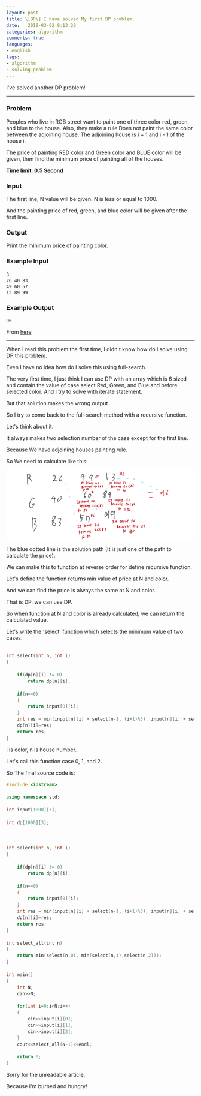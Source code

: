 ```yaml
---
layout: post
title: \[DP\] I have solved My first DP problem. 
date:   2019-03-02 9:13:20
categories: algorithm
comments: true
languages:
- english
tags:
- algorithm
- solving problem
---
```


I've solved another DP problem!


---

### Problem


Peoples who live in RGB street want to paint one of three color red, green, and blue to the house. Also, they make a rule Does not paint the same color between the adjoining house. The adjoining house is i + 1 and i - 1 of the house i.

The price of painting  RED color and Green color and BLUE color will be given, then find the minimum price of painting all of the houses.

**Time limit: 0.5 Second**


### Input

The first line, N value will be given. N is less or equal to 1000. 

And the painting price of red, green, and blue color will be given after the first line.


### Output

Print the minimum price of painting color.

### Example Input 

```
3
26 40 83
49 60 57
13 89 99
```

### Example  Output 

```
96
```

From [here](https://www.acmicpc.net/problem/1149)

---


When I read this problem the first time, I didn't know how do I solve using DP this problem.

Even I have no idea how do I solve this using full-search.

The very first time, I just think I can use DP with an array which is 6 sized and contain the value of case select Red, Green, and Blue and before selected color. And I try to solve with iterate statement.

But that solution makes the wrong output.

So I try to come back to the full-search method with a recursive function. 

Let's think about it.

It always makes two selection number of the case except for the first line.

Because We have adjoining houses painting rule.


So We need to calculate like this:

![first](/uploads/2019-03-02/1.png)

The blue dotted line is the solution path (It is just one of the path to calculate the price).


We can make this to function at reverse order for define recursive function.


Let's define the function returns min value of price at N and color.

And we can find the price is always the same at N and color.

That is DP. we can use DP.

So when function at N and color is already calculated, we can return the calculated value.

Let's write the 'select' function which selects the minimum value of two cases.

```cpp

int select(int n, int i)
{

    if(dp[n][i] != 0)
        return dp[n][i];
    
    if(n==0)
    {
        return input[0][i];
    }
    int res = min(input[n][i] + select(n-1, (i+1)%3), input[n][i] + select(n-1,(i+2)%3));
    dp[n][i]=res;
    return res;
}

```
i is color, n is house number.

Let's call this function case 0, 1, and 2.

So The final source code is:

```cpp
#include <iostream>

using namespace std;

int input[1000][3];

int dp[1000][3];



int select(int n, int i)
{

    if(dp[n][i] != 0)
        return dp[n][i];
    
    if(n==0)
    {
        return input[0][i];
    }
    int res = min(input[n][i] + select(n-1, (i+1)%3), input[n][i] + select(n-1,(i+2)%3));
    dp[n][i]=res;
    return res;
}

int select_all(int n)
{
    return min(select(n,0), min(select(n,1),select(n,2)));
}

int main()
{
    int N;
    cin>>N;

    for(int i=0;i<N;i++)
    {
        cin>>input[i][0];
        cin>>input[i][1];
        cin>>input[i][2];
    }
    cout<<select_all(N-1)<<endl;    
    
    return 0;
}
```

Sorry for the unreadable article.

Because I'm burned and hungry!

